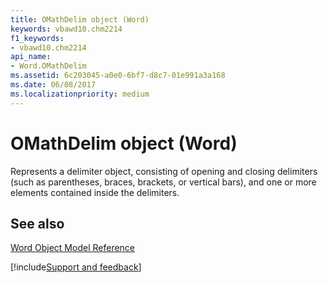 ```yaml
---
title: OMathDelim object (Word)
keywords: vbawd10.chm2214
f1_keywords:
- vbawd10.chm2214
api_name:
- Word.OMathDelim
ms.assetid: 6c203045-a0e0-6bf7-d8c7-01e991a3a168
ms.date: 06/08/2017
ms.localizationpriority: medium
---
```



# OMathDelim object (Word)

Represents a delimiter object, consisting of opening and closing delimiters (such as parentheses, braces, brackets, or vertical bars), and one or more elements contained inside the delimiters.


## See also



[Word Object Model Reference](overview/Word/object-model.md)

[!include[Support and feedback](~/includes/feedback-boilerplate.md)]